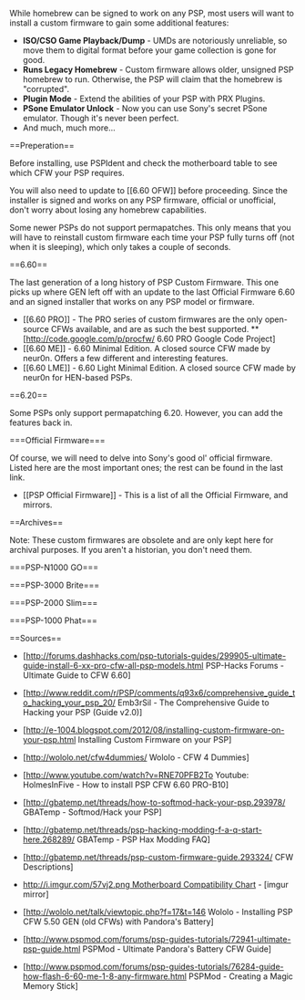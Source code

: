 While homebrew can be signed to work on any PSP, most users will want to install a custom firmware to gain some additional features:

* **ISO/CSO Game Playback/Dump** - UMDs are notoriously unreliable, so move them to digital format before your game collection is gone for good.
* **Runs Legacy Homebrew** - Custom firmware allows older, unsigned PSP homebrew to run. Otherwise, the PSP will claim that the homebrew is "corrupted".
* **Plugin Mode** - Extend the abilities of your PSP with PRX Plugins.
* **PSone Emulator Unlock** - Now you can use Sony's secret PSone emulator. Though it's never been perfect.
* And much, much more...

==Preperation==

Before installing, use PSPIdent and check the motherboard table to see which CFW your PSP requires.

You will also need to update to [[6.60 OFW]] before proceeding. Since the installer is signed and works on any PSP firmware, official or unofficial, don't worry about losing any homebrew capabilities.

Some newer PSPs do not support permapatches. This only means that you will have to reinstall custom firmware each time your PSP fully turns off (not when it is sleeping), which only takes a couple of seconds.

==6.60==

The last generation of a long history of PSP Custom Firmware. This one picks up where GEN left off with an update to the last Official Firmware 6.60 and an signed installer that works on any PSP model or firmware.

* [[6.60 PRO]] - The PRO series of custom firmwares are the only open-source CFWs available, and are as such the best supported.
** [http://code.google.com/p/procfw/ 6.60 PRO Google Code Project]
* [[6.60 ME]] - 6.60 Minimal Edition. A closed source CFW made by neur0n. Offers a few different and interesting features.
* [[6.60 LME]] - 6.60 Light Minimal Edition. A closed source CFW made by neur0n for HEN-based PSPs.

==6.20==

Some PSPs only support permapatching 6.20. However, you can add the features back in.

===Official Firmware===

Of course, we will need to delve into Sony's good ol' official firmware. Listed here are the most important ones; the rest can be found in the last link.

* [[PSP Official Firmware]] - This is a list of all the Official Firmware, and mirrors.

==Archives==

Note: These custom firmwares are obsolete and are only kept here for archival purposes. If you aren't a historian, you don't need them.

===PSP-N1000 GO===

===PSP-3000 Brite===

===PSP-2000 Slim===

===PSP-1000 Phat===

==Sources==

* [http://forums.dashhacks.com/psp-tutorials-guides/299905-ultimate-guide-install-6-xx-pro-cfw-all-psp-models.html PSP-Hacks Forums - Ultimate Guide to CFW 6.60]
* [http://www.reddit.com/r/PSP/comments/q93x6/comprehensive_guide_to_hacking_your_psp_20/ Emb3rSil - The Comprehensive Guide to Hacking your PSP (Guide v2.0)]
* [http://e-1004.blogspot.com/2012/08/installing-custom-firmware-on-your-psp.html Installing Custom Firmware on your PSP]
* [http://wololo.net/cfw4dummies/ Wololo - CFW 4 Dummies]
* [http://www.youtube.com/watch?v=RNE70PFB2To Youtube: HolmesInFive - How to install PSP CFW 6.60 PRO-B10]
* [http://gbatemp.net/threads/how-to-softmod-hack-your-psp.293978/ GBATemp - Softmod/Hack your PSP]
* [http://gbatemp.net/threads/psp-hacking-modding-f-a-q-start-here.268289/ GBATemp - PSP Hax Modding FAQ]

* [http://gbatemp.net/threads/psp-custom-firmware-guide.293324/ CFW Descriptions]
* [http://i.imgur.com/57vj2.png Motherboard Compatibility Chart](http://www.zload.net/bilder/Motherboard%20Overview.png) - [imgur mirror]

* [http://wololo.net/talk/viewtopic.php?f=17&t=146 Wololo - Installing PSP CFW 5.50 GEN (old CFWs) with Pandora's Battery]
* [http://www.pspmod.com/forums/psp-guides-tutorials/72941-ultimate-psp-guide.html PSPMod - Ultimate Pandora's Battery CFW Guide]
* [http://www.pspmod.com/forums/psp-guides-tutorials/76284-guide-how-flash-6-60-me-1-8-any-firmware.html PSPMod - Creating a Magic Memory Stick]
